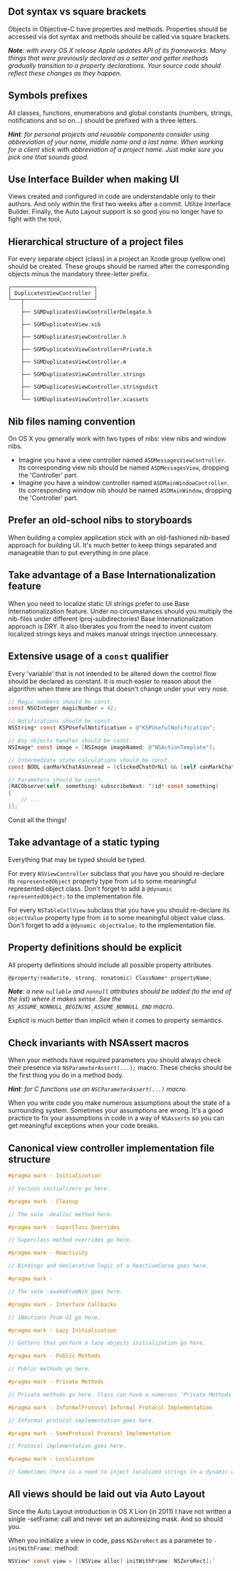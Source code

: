 ## Dot syntax vs square brackets
Objects in Objective-C have properties and methods. Properties should be accessed via dot syntax and methods should be called via square brackets.

_**Note**: with every OS X release Apple updates API of its frameworks. Many things that were previously declared as a setter and getter methods gradually transition to a property declarations. Your source code should reflect these changes as they happen._

## Symbols prefixes
All classes, functions, enumerations and global constants (numbers, strings, notifications and so on...) should be prefixed with a three letters.

_**Hint**: for personal projects and reusable components consider using abbreviation of your name, middle name and a last name. When working for a client stick with abbreviation of a project name. Just make sure you pick one that sounds good._

## Use Interface Builder when making UI
Views created and configured in code are understandable only to their authors. And only within the first two weeks after a commit. Utilize Interface Builder. Finally, the Auto Layout support is so good you no longer have to fight with the tool.

## Hierarchical structure of a project files
For every separate object (class) in a project an Xcode group (yellow one) should be created. These groups should be named after the corresponding objects minus the mandatory three-letter prefix.

```
┌──────────────────────────┐                      
│ DuplicatesViewController │                      
└───┬──────────────────────┘                      
    │                                            
    ├── SGMDuplicatesViewControllerDelegate.h     
    │                                            
    ├── SGMDuplicatesView.xib                     
    │                                            
    ├── SGMDuplicatesViewController.h             
    │                                            
    ├── SGMDuplicatesViewController+Private.h     
    │                                            
    ├── SGMDuplicatesViewController.m             
    │                                            
    ├── SGMDuplicatesViewController.strings       
    │                                            
    ├── SGMDuplicatesViewController.stringsdict   
    │                                            
    └── SGMDuplicatesViewController.xcassets
```

## Nib files naming convention
On OS X you generally work with two types of nibs: view nibs and window nibs.

* Imagine you have a view controller named `ASDMessagesViewController`. Its corresponding view nib should be named `ASDMessagesView`, dropping the 'Controller'
 part.
* Imagine you have a window controller named `ASDMainWindowController`. Its corresponding window nib should be named `ASDMainWindow`, dropping the 'Controller'
 part.

## Prefer an old-school nibs to storyboards
When building a complex application stick with an old-fashioned nib-based approach for building UI. It's much better to keep things separated and manageable than to put everything in one place.

## Take advantage of a Base Internationalization feature
When you need to localize static UI strings prefer to use Base Internationalization feature. Under no circumstances should you multiply the nib-files under different lproj-subdirectories! Base Internationalization approach is DRY. It also liberates you from the need to invent custom localized strings keys and makes manual strings injection unnecessary.

## Extensive usage of a `const` qualifier
Every 'variable' that is not intended to be altered down the control flow should be declared as constant. It is much easier to reason about the algorithm when there are things that doesn't change under your very nose.

```objective-c
// Magic numbers should be const.
const NSUInteger magicNumber = 42;

// Notifications should be const.
NSString* const KSPUsefulNotification = @"KSPUsefulNotification";

// Any objects handles should be const.
NSImage* const image = [NSImage imageNamed: @"NSActionTemplate"];

// Intermediate state calculations should be const.
const BOOL canMarkChatAsUnread = (clickedChatOrNil && [self canMarkChatAsUnread: clickedChatOrNil]);

// Parameters should be const.
[RACObserve(self, something) subscribeNext: ^(id* const something)
{
	// ...
}];
```

Const all the things!

## Take advantage of a static typing
Everything that may be typed should be typed.

For every `NSViewController` subclass that you have you should re-declare its `representedObject` property type from `id` to some meaningful represented object class. Don't forget to add a `@dynamic representedObject;` to the implementation file.

For every `NSTableCellView` subclass that you have you should re-declare its `objectValue` property type from `id` to some meaningful object value class. Don't forget to add a `@dynamic objectValue;` to the implementation file.

## Property definitions should be explicit
All property definitions should include all possible property attributes.

```objective-c
@property(readwrite, strong, nonatomic) ClassName* propertyName;
```

_**Note**: a new `nullable` and `nonnull` attributes should be added (to the end of the list) where it makes sense. See the `NS_ASSUME_NONNULL_BEGIN/NS_ASSUME_NONNULL_END` macro._

Explicit is much better than implicit when it comes to property semantics.

## Check invariants with NSAssert macros
When your methods have required parameters you should always check their presence via `NSParameterAssert(...);` macro. These checks should be the first thing you do in a method body.

_**Hint**: for C functions use an `NSCParameterAssert(...)` macro._

When you write code you make numerous assumptions about the state of a surrounding system. Sometimes your assumptions are wrong. It's a good practice to fix your assumptions in code in a way of `NSAsserts` so you can get meaningful exceptions when your code breaks.

## Canonical view controller implementation file structure

```objective-c
#pragma mark - Initialization

// Various initializers go here.

#pragma mark - Cleanup

// The sole -dealloc method here.

#pragma mark - SuperClass Overrides

// Superclass method overrides go here.

#pragma mark - Reactivity

// Bindings and declarative logic of a ReactiveCocoa goes here.

#pragma mark -

// The sole -awakeFromNib goes here.

#pragma mark - Interface Callbacks

// IBActions from UI go here.

#pragma mark - Lazy Initialization

// Getters that perform a lazy objects initialization go here.

#pragma mark - Public Methods

// Public methods go here.

#pragma mark - Private Methods

// Private methods go here. Class can have a numerous 'Private Methods' sections, in which case they should be named like 'Private Methods | Group Name' and so on...

#pragma mark - InformalProtocol Informal Protocol Implementation

// Informal protocol implementation goes here.

#pragma mark - SomeProtocol Protocol Implementation

// Protocol implementation goes here.

#pragma mark - Localization

// Sometimes there is a need to inject localized strings in a dynamic way.
```

## All views should be laid out via Auto Layout
Since the Auto Layout introduction in OS X Lion (in 2011) I have not written a single -setFrame: call and never set an autoresizing mask. And so should you.

When you initialize a view in code, pass `NSZeroRect` as a parameter to `-initWithFrame:` method:

```objective-c
NSView* const view = [[NSView alloc] initWithFrame: NSZeroRect];`
```

